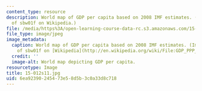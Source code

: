 ```yaml
---
content_type: resource
description: World map of GDP per capita based on 2008 IMF estimates. (Image courtesy
  of sbw01f on Wikipedia.)
file: /media/https%3A/open-learning-course-data-rc.s3.amazonaws.com/15-012-applied-macro-and-international-economics-spring-2011/6ea92390245473e58d5b3c0a33d8c718_15-012s11.jpg
file_type: image/jpeg
image_metadata:
  caption: World map of GDP per capita based on 2008 IMF estimates. (Image courtesy
    of sbw01f on [Wikipedia](http://en.wikipedia.org/wiki/File:GDP_PPP_Per_Capita_IMF_2008.png).)
  credit: ''
  image-alt: World map depicting GDP per capita.
resourcetype: Image
title: 15-012s11.jpg
uid: 6ea92390-2454-73e5-8d5b-3c0a33d8c718
---
```

